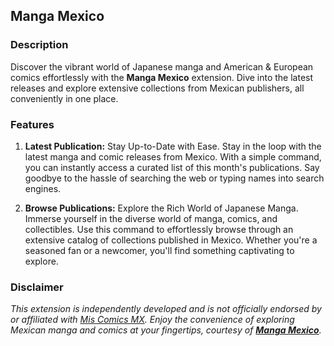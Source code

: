 ## Manga Mexico

### Description

Discover the vibrant world of Japanese manga and American & European comics effortlessly with the **Manga Mexico** extension. Dive into the latest releases and explore extensive collections from Mexican publishers, all conveniently in one place.

### Features

1. **Latest Publication:** Stay Up-to-Date with Ease.
   Stay in the loop with the latest manga and comic releases from Mexico. With a simple command, you can instantly access a curated list of this month's publications. Say goodbye to the hassle of searching the web or typing names into search engines.

2. **Browse Publications:** Explore the Rich World of Japanese Manga.
   Immerse yourself in the diverse world of manga, comics, and collectibles. Use this command to effortlessly browse through an extensive catalog of collections published in Mexico. Whether you're a seasoned fan or a newcomer, you'll find something captivating to explore.

### Disclaimer

_This extension is independently developed and is not officially endorsed by or affiliated with [Mis Comics MX](https://miscomics.com.mx/). Enjoy the convenience of exploring Mexican manga and comics at your fingertips, courtesy of **[Manga Mexico](https://www.raycast.com/mrolivo/manga-calendar)**._
